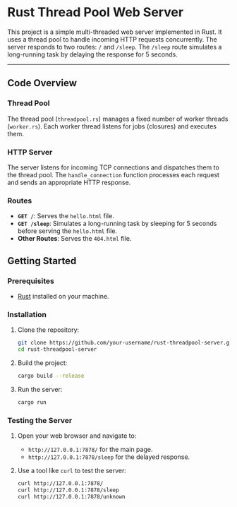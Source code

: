 # Rust Thread Pool Web Server

This project is a simple multi-threaded web server implemented in Rust. It uses a thread pool to handle incoming HTTP requests concurrently. The server responds to two routes: `/` and `/sleep`. The `/sleep` route simulates a long-running task by delaying the response for 5 seconds.

---
## Code Overview

### Thread Pool
The thread pool (`threadpool.rs`) manages a fixed number of worker threads (`worker.rs`). Each worker thread listens for jobs (closures) and executes them.

### HTTP Server
The server listens for incoming TCP connections and dispatches them to the thread pool. The `handle_connection` function processes each request and sends an appropriate HTTP response.

### Routes
- **`GET /`**: Serves the `hello.html` file.
- **`GET /sleep`**: Simulates a long-running task by sleeping for 5 seconds before serving the `hello.html` file.
- **Other Routes**: Serves the `404.html` file.

## Getting Started

### Prerequisites

- [Rust](https://www.rust-lang.org/tools/install) installed on your machine.

### Installation

1. Clone the repository:
   ```bash
   git clone https://github.com/your-username/rust-threadpool-server.git
   cd rust-threadpool-server
   ```

2. Build the project:
   ```bash
   cargo build --release
   ```

3. Run the server:
   ```bash
   cargo run
   ```

### Testing the Server

1. Open your web browser and navigate to:
   - `http://127.0.0.1:7878/` for the main page.
   - `http://127.0.0.1:7878/sleep` for the delayed response.

2. Use a tool like `curl` to test the server:
   ```bash
   curl http://127.0.0.1:7878/
   curl http://127.0.0.1:7878/sleep
   curl http://127.0.0.1:7878/unknown
   ```

